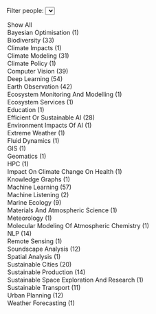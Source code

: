 <label for="tagFilter">Filter people:</label>
<select id="tagFilter">
<option value="all">Show All</option>
<option value="Bayesian Optimisation">Bayesian Optimisation (1)</option>
<option value="Biodiversity">Biodiversity (33)</option>
<option value="Climate Impacts">Climate Impacts (1)</option>
<option value="Climate Modeling">Climate Modeling (31)</option>
<option value="Climate Policy">Climate Policy (1)</option>
<option value="Computer Vision">Computer Vision (39)</option>
<option value="Deep Learning">Deep Learning (54)</option>
<option value="Earth Observation">Earth Observation (42)</option>
<option value="Ecosystem Monitoring And Modelling">Ecosystem Monitoring And Modelling (1)</option>
<option value="Ecosystem Services">Ecosystem Services (1)</option>
<option value="Education">Education (1)</option>
<option value="Efficient Or Sustainable AI">Efficient Or Sustainable AI (28)</option>
<option value="Environment Impacts Of AI">Environment Impacts Of AI (1)</option>
<option value="Extreme Weather">Extreme Weather (1)</option>
<option value="Fluid Dynamics">Fluid Dynamics (1)</option>
<option value="GIS">GIS (1)</option>
<option value="Geomatics">Geomatics (1)</option>
<option value="HPC">HPC (1)</option>
<option value="Impact On Climate Change On Health">Impact On Climate Change On Health (1)</option>
<option value="Knowledge Graphs">Knowledge Graphs (1)</option>
<option value="Machine Learning">Machine Learning (57)</option>
<option value="Machine Listening">Machine Listening (2)</option>
<option value="Marine Ecology">Marine Ecology (9)</option>
<option value="Materials And Atmospheric Science">Materials And Atmospheric Science (1)</option>
<option value="Meteorology">Meteorology (1)</option>
<option value="Molecular Modeling Of Atmospheric Chemistry">Molecular Modeling Of Atmospheric Chemistry (1)</option>
<option value="NLP">NLP (14)</option>
<option value="Remote Sensing">Remote Sensing (1)</option>
<option value="Soundscape Analysis">Soundscape Analysis (12)</option>
<option value="Spatial Analysis">Spatial Analysis (1)</option>
<option value="Sustainable Cities">Sustainable Cities (20)</option>
<option value="Sustainable Production">Sustainable Production (14)</option>
<option value="Sustainable Space Exploration And Research">Sustainable Space Exploration And Research (1)</option>
<option value="Sustainable Transport">Sustainable Transport (11)</option>
<option value="Urban Planning">Urban Planning (12)</option>
<option value="Weather Forecasting">Weather Forecasting (1)</option></select>

<script>
        document.getElementById('tagFilter').addEventListener('change', function () {
            const selectedTag = this.value;
            document.querySelectorAll('.content').forEach(div => {
                const tags = div.getAttribute('data-tags').split(',');
                if (selectedTag === 'all' || tags.includes(selectedTag)) {
                    div.classList.remove('hidden');
                } else {
                    div.classList.add('hidden');
                }
            });
        });
</script>

